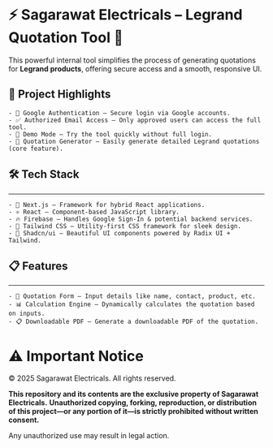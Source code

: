 # ⚡️ Sagarawat Electricals – Legrand Quotation Tool 🧾

 This powerful internal tool simplifies the process of generating quotations for **Legrand products**, offering secure access and a smooth, responsive UI.

## 🚀 Project Highlights
	- 🔐 Google Authentication – Secure login via Google accounts.
	- ✅ Authorized Email Access – Only approved users can access the full tool.
	- 🧪 Demo Mode – Try the tool quickly without full login.
	- 🧾 Quotation Generator – Easily generate detailed Legrand quotations (core feature).

## 🛠️ Tech Stack
---
	- 🧩 Next.js – Framework for hybrid React applications.
	- ⚛️ React – Component-based JavaScript library.
	- 🔥 Firebase – Handles Google Sign-In & potential backend services.
	- 🎨 Tailwind CSS – Utility-first CSS framework for sleek design.
	- 🧱 Shadcn/ui – Beautiful UI components powered by Radix UI + Tailwind.

## 📋 Features
---
	- 📝 Quotation Form – Input details like name, contact, product, etc.
	- 📊 Calculation Engine – Dynamically calculates the quotation based on inputs.
	- 📋 Downloadable PDF – Generate a downloadable PDF of the quotation.

# ⚠️ Important Notice

© 2025 Sagarawat Electricals. All rights reserved.

**This repository and its contents are the exclusive property of Sagarawat Electricals.**
**Unauthorized copying, forking, reproduction, or distribution of this project—or any portion of it—is strictly prohibited without written consent.**

Any unauthorized use may result in legal action.
